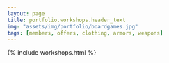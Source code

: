 ```yaml
---
layout: page
title: portfolio.workshops.header_text
img: "assets/img/portfolio/boardgames.jpg"
tags: [members, offers, clothing, armors, weapons]
---
```


{% include workshops.html %}
